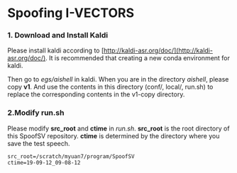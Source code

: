 # Spoofing I-VECTORS

### 1. Download and Install Kaldi

Please install kaldi according to [http://kaldi-asr.org/doc/](http://kaldi-asr.org/doc/).  It is recommended that creating a new conda environment for kaldi.

Then go to *egs/aishell* in kaldi.  When you are in the directory *aishell*, please copy **v1**. And use the contents in this directory (conf/, local/, run.sh) to replace the corresponding contents in the v1-copy directory.

### 2.Modify run.sh

Please modify **src_root** and **ctime** in *run.sh*. **src_root** is the root directory of this SpoofSV repository. **ctime** is determined by the directory where you save the test speech.

```shell
src_root=/scratch/myuan7/program/SpoofSV
ctime=19-09-12_09-08-12
```


